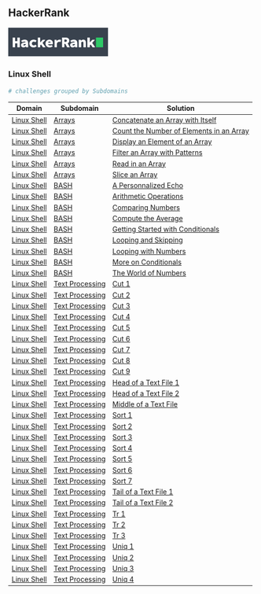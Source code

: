 ## HackerRank

![image](/hackerrank.png)

### Linux Shell

```bash
# challenges grouped by Subdomains
```

| Domain                          | Subdomain                                             | Solution                                                                                                       |
| ------------------------------- | ----------------------------------------------------- | -------------------------------------------------------------------------------------------------------------- |
| [Linux Shell](./Linux%20Shell/) | [Arrays](./Linux%20Shell/Arrays/)                     | [Concatenate an Array with Itself](./Linux%20Shell/Arrays/concatenate-an-array-with-itself.sh)                 |
| [Linux Shell](./Linux%20Shell/) | [Arrays](./Linux%20Shell/Arrays/)                     | [Count the Number of Elements in an Array](./Linux%20Shell/Arrays/count-the-number-of-elements-in-an-array.sh) |
| [Linux Shell](./Linux%20Shell/) | [Arrays](./Linux%20Shell/Arrays/)                     | [Display an Element of an Array](./Linux%20Shell/Arrays/display-an-element-of-an-array.sh)                     |
| [Linux Shell](./Linux%20Shell/) | [Arrays](./Linux%20Shell/Arrays/)                     | [Filter an Array with Patterns](./Linux%20Shell/Arrays/filter-an-array-with-patterns.sh)                       |
| [Linux Shell](./Linux%20Shell/) | [Arrays](./Linux%20Shell/Arrays/)                     | [Read in an Array](./Linux%20Shell/Arrays/read-in-an-array.sh)                                                 |
| [Linux Shell](./Linux%20Shell/) | [Arrays](./Linux%20Shell/Arrays/)                     | [Slice an Array](./Linux%20Shell/Arrays/slice-an-array.sh)                                                     |
| [Linux Shell](./Linux%20Shell/) | [BASH](./Linux%20Shell/Bash)                          | [A Personnalized Echo](./Linux%20Shell/Bash/a-personalized-echo.sh)                                            |
| [Linux Shell](./Linux%20Shell/) | [BASH](./Linux%20Shell/Bash)                          | [Arithmetic Operations](./Linux%20Shell/Bash/arithmetic-operations.sh)                                         |
| [Linux Shell](./Linux%20Shell/) | [BASH](./Linux%20Shell/Bash)                          | [Comparing Numbers](./Linux%20Shell/Bash/comparing-numbers.sh)                                                 |
| [Linux Shell](./Linux%20Shell/) | [BASH](./Linux%20Shell/Bash)                          | [Compute the Average](./Linux%20Shell/Bash/compute-the-average.sh)                                             |
| [Linux Shell](./Linux%20Shell/) | [BASH](./Linux%20Shell/Bash)                          | [Getting Started with Conditionals](./Linux%20Shell/Bash/getting-started-with-conditionals.sh)                 |
| [Linux Shell](./Linux%20Shell/) | [BASH](./Linux%20Shell/Bash)                          | [Looping and Skipping](./Linux%20Shell/Bash/looping-and-skipping.sh)                                           |
| [Linux Shell](./Linux%20Shell/) | [BASH](./Linux%20Shell/Bash)                          | [Looping with Numbers](./Linux%20Shell/Bash/looping-with-numbers.sh)                                           |
| [Linux Shell](./Linux%20Shell/) | [BASH](./Linux%20Shell/Bash)                          | [More on Conditionals](./Linux%20Shell/Bash/more-on-conditionals.sh)                                           |
| [Linux Shell](./Linux%20Shell/) | [BASH](./Linux%20Shell/Bash)                          | [The World of Numbers](./Linux%20Shell/Bash/the-world-of-numbers.sh)                                           |
| [Linux Shell](./Linux%20Shell/) | [Text Processing](./Linux%20Shell/Text%20Processing/) | [Cut 1](./Linux%20Shell/Text%20Processing/cut-1.sh)                                                            |
| [Linux Shell](./Linux%20Shell/) | [Text Processing](./Linux%20Shell/Text%20Processing/) | [Cut 2](./Linux%20Shell/Text%20Processing/cut-2.sh)                                                            |
| [Linux Shell](./Linux%20Shell/) | [Text Processing](./Linux%20Shell/Text%20Processing/) | [Cut 3](./Linux%20Shell/Text%20Processing/cut-3.sh)                                                            |
| [Linux Shell](./Linux%20Shell/) | [Text Processing](./Linux%20Shell/Text%20Processing/) | [Cut 4](./Linux%20Shell/Text%20Processing/cut-4.sh)                                                            |
| [Linux Shell](./Linux%20Shell/) | [Text Processing](./Linux%20Shell/Text%20Processing/) | [Cut 5](./Linux%20Shell/Text%20Processing/cut-5.sh)                                                            |
| [Linux Shell](./Linux%20Shell/) | [Text Processing](./Linux%20Shell/Text%20Processing/) | [Cut 6](./Linux%20Shell/Text%20Processing/cut-6.sh)                                                            |
| [Linux Shell](./Linux%20Shell/) | [Text Processing](./Linux%20Shell/Text%20Processing/) | [Cut 7](./Linux%20Shell/Text%20Processing/cut-7.sh)                                                            |
| [Linux Shell](./Linux%20Shell/) | [Text Processing](./Linux%20Shell/Text%20Processing/) | [Cut 8](./Linux%20Shell/Text%20Processing/cut-8.sh)                                                            |
| [Linux Shell](./Linux%20Shell/) | [Text Processing](./Linux%20Shell/Text%20Processing/) | [Cut 9](./Linux%20Shell/Text%20Processing/cut-9.sh)                                                            |
| [Linux Shell](./Linux%20Shell/) | [Text Processing](./Linux%20Shell/Text%20Processing/) | [Head of a Text File 1](./Linux%20Shell/Text%20Processing/head-of-a-text-file-1.sh)                            |
| [Linux Shell](./Linux%20Shell/) | [Text Processing](./Linux%20Shell/Text%20Processing/) | [Head of a Text File 2](./Linux%20Shell/Text%20Processing/head-of-a-text-file-2.sh)                            |
| [Linux Shell](./Linux%20Shell/) | [Text Processing](./Linux%20Shell/Text%20Processing/) | [Middle of a Text File](./Linux%20Shell/Text%20Processing/middle-of-a-text-file.sh)                            |
| [Linux Shell](./Linux%20Shell/) | [Text Processing](./Linux%20Shell/Text%20Processing/) | [Sort 1](./Linux%20Shell/Text%20Processing/sort-1.sh)                                                          |
| [Linux Shell](./Linux%20Shell/) | [Text Processing](./Linux%20Shell/Text%20Processing/) | [Sort 2](./Linux%20Shell/Text%20Processing/sort-2.sh)                                                          |
| [Linux Shell](./Linux%20Shell/) | [Text Processing](./Linux%20Shell/Text%20Processing/) | [Sort 3](./Linux%20Shell/Text%20Processing/sort-3.sh)                                                          |
| [Linux Shell](./Linux%20Shell/) | [Text Processing](./Linux%20Shell/Text%20Processing/) | [Sort 4](./Linux%20Shell/Text%20Processing/sort-4.sh)                                                          |
| [Linux Shell](./Linux%20Shell/) | [Text Processing](./Linux%20Shell/Text%20Processing/) | [Sort 5](./Linux%20Shell/Text%20Processing/sort-5.sh)                                                          |
| [Linux Shell](./Linux%20Shell/) | [Text Processing](./Linux%20Shell/Text%20Processing/) | [Sort 6](./Linux%20Shell/Text%20Processing/sort-6.sh)                                                          |
| [Linux Shell](./Linux%20Shell/) | [Text Processing](./Linux%20Shell/Text%20Processing/) | [Sort 7](./Linux%20Shell/Text%20Processing/sort-7.sh)                                                          |
| [Linux Shell](./Linux%20Shell/) | [Text Processing](./Linux%20Shell/Text%20Processing/) | [Tail of a Text File 1](./Linux%20Shell/Text%20Processing/tail-of-a-text-file-1.sh)                            |
| [Linux Shell](./Linux%20Shell/) | [Text Processing](./Linux%20Shell/Text%20Processing/) | [Tail of a Text File 2](./Linux%20Shell/Text%20Processing/tail-of-a-text-file-2.sh)                            |
| [Linux Shell](./Linux%20Shell/) | [Text Processing](./Linux%20Shell/Text%20Processing/) | [Tr 1](./Linux%20Shell/Text%20Processing/tr-1.sh)                                                              |
| [Linux Shell](./Linux%20Shell/) | [Text Processing](./Linux%20Shell/Text%20Processing/) | [Tr 2](./Linux%20Shell/Text%20Processing/tr-2.sh)                                                              |
| [Linux Shell](./Linux%20Shell/) | [Text Processing](./Linux%20Shell/Text%20Processing/) | [Tr 3](./Linux%20Shell/Text%20Processing/tr-3.sh)                                                              |
| [Linux Shell](./Linux%20Shell/) | [Text Processing](./Linux%20Shell/Text%20Processing/) | [Uniq 1](./Linux%20Shell/Text%20Processing/uniq-1.sh)                                                          |
| [Linux Shell](./Linux%20Shell/) | [Text Processing](./Linux%20Shell/Text%20Processing/) | [Uniq 2](./Linux%20Shell/Text%20Processing/uniq-2.sh)                                                          |
| [Linux Shell](./Linux%20Shell/) | [Text Processing](./Linux%20Shell/Text%20Processing/) | [Uniq 3](./Linux%20Shell/Text%20Processing/uniq-3.sh)                                                          |
| [Linux Shell](./Linux%20Shell/) | [Text Processing](./Linux%20Shell/Text%20Processing/) | [Uniq 4](./Linux%20Shell/Text%20Processing/uniq-4.sh)                                                          |
